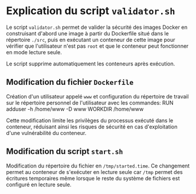 
# Explication du script `validator.sh`

Le script `validator.sh` permet de valider la sécurité des images Docker en construisant d'abord une image à partir du Dockerfile situé dans le répertoire `./src`, puis en exécutant un conteneur de cette image pour vérifier que l'utilisateur n'est pas `root` et que le conteneur peut fonctionner en mode lecture seule.

Le script supprime automatiquement les conteneurs après exécution.

## Modification du fichier `Dockerfile`

Création d'un utilisateur appelé `www` et configuration du répertoire de travail sur le répertoire personnel de l'utilisateur avec les commandes:
RUN adduser -h /home/www -D www
WORKDIR /home/www

Cette modification limite les privilèges du processus exécuté dans le conteneur, réduisant ainsi les risques de sécurité en cas d'exploitation d'une vulnérabilité du conteneur.

## Modification du script `start.sh`

Modification du répertoire du fichier en `/tmp/started.time`. Ce changement permet au conteneur de s'exécuter en lecture seule car `/tmp` permet des écritures temporaires même lorsque le reste du système de fichiers est configuré en lecture seule.
